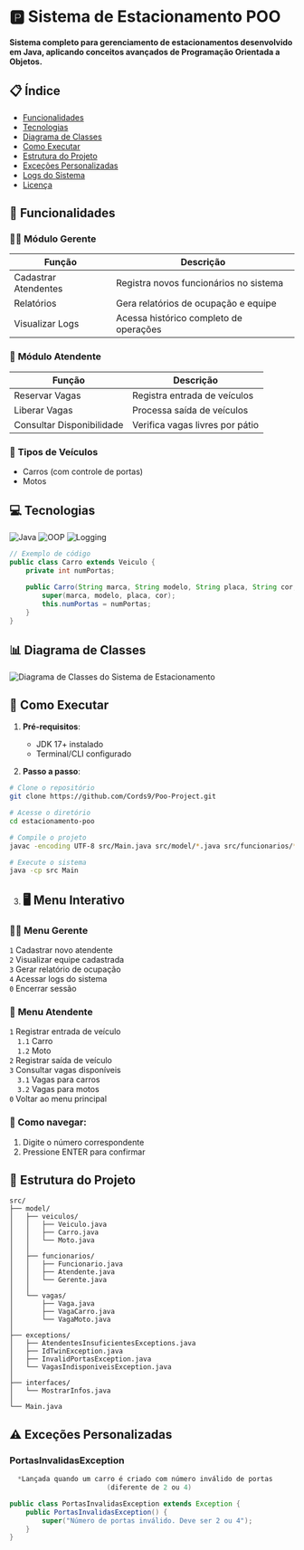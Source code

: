 # 🅿️ Sistema de Estacionamento POO

**Sistema completo para gerenciamento de estacionamentos desenvolvido em Java, aplicando conceitos avançados de Programação Orientada a Objetos.**

## 📋 Índice
- [Funcionalidades](#-funcionalidades)
- [Tecnologias](#-tecnologias)
- [Diagrama de Classes](#-diagrama-de-classes)
- [Como Executar](#-como-executar)
- [Estrutura do Projeto](#-estrutura-do-projeto)
- [Exceções Personalizadas](#-exceções-personalizadas)
- [Logs do Sistema](#-logs-do-sistema)
- [Licença](#-licença)

## 🎯 Funcionalidades

### 👨‍💼 **Módulo Gerente**
| Função | Descrição |
|--------|-----------|
| Cadastrar Atendentes | Registra novos funcionários no sistema |
| Relatórios | Gera relatórios de ocupação e equipe |
| Visualizar Logs | Acessa histórico completo de operações |

### 🚦 **Módulo Atendente**
| Função | Descrição |
|--------|-----------|
| Reservar Vagas | Registra entrada de veículos |
| Liberar Vagas | Processa saída de veículos |
| Consultar Disponibilidade | Verifica vagas livres por pátio |

### 🚗 **Tipos de Veículos**
- Carros (com controle de portas)
- Motos

## 💻 Tecnologias

![Java](https://img.shields.io/badge/Java-17%2B-ED8B00?logo=java)
![OOP](https://img.shields.io/badge/POO-100%25-blue)
![Logging](https://img.shields.io/badge/Logging-File%20System-success)

```java
// Exemplo de código
public class Carro extends Veiculo {
    private int numPortas;
    
    public Carro(String marca, String modelo, String placa, String cor, int numPortas) {
        super(marca, modelo, placa, cor);
        this.numPortas = numPortas;
    }
}
```
## 📊 Diagrama de Classes
![Diagrama de Classes do Sistema de Estacionamento](https://github.com/user-attachments/assets/719fa2fd-a22b-4bbd-8695-4838ff7cd553)

## 🚀 Como Executar

1. **Pré-requisitos**:
   - JDK 17+ instalado
   - Terminal/CLI configurado

2. **Passo a passo**:
```bash
# Clone o repositório
git clone https://github.com/Cords9/Poo-Project.git

# Acesse o diretório
cd estacionamento-poo

# Compile o projeto
javac -encoding UTF-8 src/Main.java src/model/*.java src/funcionarios/*.java

# Execute o sistema
java -cp src Main
```


3. ## 🖥️ Menu Interativo

### 👨‍💼 **Menu Gerente**  
`1` Cadastrar novo atendente  
`2` Visualizar equipe cadastrada  
`3` Gerar relatório de ocupação  
`4` Acessar logs do sistema  
`0` Encerrar sessão  

### 🚦 **Menu Atendente**  
`1` Registrar entrada de veículo  
   `1.1` Carro  
   `1.2` Moto  
`2` Registrar saída de veículo  
`3` Consultar vagas disponíveis  
   `3.1` Vagas para carros  
   `3.2` Vagas para motos  
`0` Voltar ao menu principal  

### 🔄 Como navegar:
1. Digite o número correspondente   
2. Pressione ENTER para confirmar  

## 📂 Estrutura do Projeto

```plaintext
src/
├── model/
│   ├── veiculos/
│   │   ├── Veiculo.java
│   │   ├── Carro.java 
│   │   └── Moto.java
│   │
│   ├── funcionarios/
│   │   ├── Funcionario.java
│   │   ├── Atendente.java
│   │   └── Gerente.java
│   │
│   └── vagas/
│       ├── Vaga.java
│       ├── VagaCarro.java
│       └── VagaMoto.java
│
├── exceptions/
│   ├── AtendentesInsuficientesExceptions.java
│   ├── IdTwinException.java
│   ├── InvalidPortasException.java
│   └── VagasIndisponiveisException.java
│
├── interfaces/
│   └── MostrarInfos.java
│
└── Main.java
```
## ⚠️ Exceções Personalizadas

### PortasInvalidasException
```java
  *Lançada quando um carro é criado com número inválido de portas
                        (diferente de 2 ou 4)

public class PortasInvalidasException extends Exception {
    public PortasInvalidasException() {
        super("Número de portas inválido. Deve ser 2 ou 4");
    }
}
